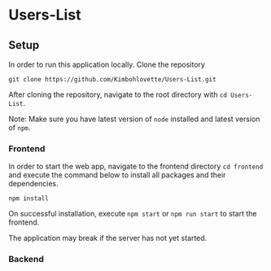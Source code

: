 # Users-List
## Setup
In order to run this application locally. Clone the repository
```
git clone https://github.com/Kimbohlovette/Users-List.git
```
After cloning the repository, navigate to the root directory with `cd Users-List`.

Note: Make sure you have latest version of `node` installed and latest version of `npm`.

### Frontend
In order to start the web app, navigate to the frontend directory `cd frontend` and execute the command below to install all packages and their dependencies.
```
npm install
```
On successful installation, execute `npm start` or `npm run start` to start the frontend.

The application may break if the server has not yet started. 

### Backend
